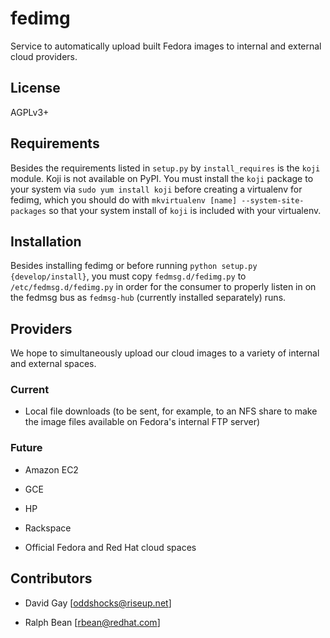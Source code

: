 # fedimg

Service to automatically upload built Fedora images to internal and external
cloud providers.

## License

AGPLv3+

## Requirements

Besides the requirements listed in `setup.py` by `install_requires` is the
`koji` module.  Koji is not available on PyPI. You must install the `koji`
package to your system via `sudo yum install koji` before creating a
virtualenv for fedimg, which you should do with `mkvirtualenv [name]
--system-site-packages` so that your system install of `koji` is included with
your virtualenv.

## Installation

Besides installing fedimg or before running `python setup.py
{develop/install}`, you must copy `fedmsg.d/fedimg.py` to
`/etc/fedmsg.d/fedimg.py` in order for the consumer to properly listen in on
the fedmsg bus as `fedmsg-hub` (currently installed separately) runs.

## Providers

We hope to simultaneously upload our cloud images to a variety of internal and
external spaces.

### Current

* Local file downloads (to be sent, for example, to an NFS share to make the
  image files available on Fedora's internal FTP server)

### Future

* Amazon EC2

* GCE

* HP

* Rackspace

* Official Fedora and Red Hat cloud spaces

## Contributors

* David Gay [oddshocks@riseup.net]

* Ralph Bean [rbean@redhat.com]
